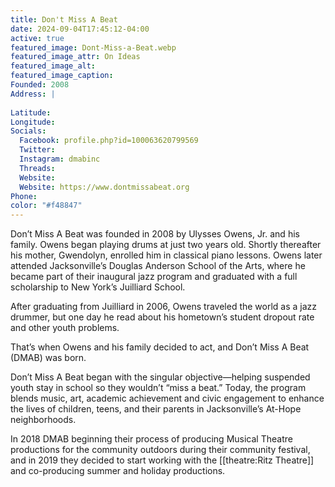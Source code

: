 ```yaml
---
title: Don't Miss A Beat
date: 2024-09-04T17:45:12-04:00
active: true
featured_image: Dont-Miss-a-Beat.webp
featured_image_attr: On Ideas
featured_image_alt: 
featured_image_caption: 
Founded: 2008
Address: |
    
Latitude: 
Longitude: 
Socials: 
  Facebook: profile.php?id=100063620799569
  Twitter: 
  Instagram: dmabinc
  Threads:
  Website: 
  Website: https://www.dontmissabeat.org
Phone: 	
color: "#f48847"
---
```

Don’t Miss A Beat was founded in 2008 by Ulysses Owens, Jr. and his family. Owens began playing drums at just two years old. Shortly thereafter his mother, Gwendolyn, enrolled him in classical piano lessons.
Owens later attended Jacksonville’s Douglas Anderson School of the Arts, where he became part of their inaugural jazz program and graduated with a full scholarship to New York’s Juilliard School.

After graduating from Juilliard in 2006, Owens traveled the world as a jazz drummer, but one day he read about his hometown’s student dropout rate and other youth problems.

That’s when Owens and his family decided to act, and Don’t Miss A Beat (DMAB) was born.

Don’t Miss A Beat began with the singular objective—helping suspended youth stay in school so they wouldn’t “miss a beat.” Today, the program blends music, art, academic achievement and civic engagement to enhance the lives of children, teens, and their parents in Jacksonville’s At-Hope neighborhoods.

In 2018 DMAB beginning their process of producing Musical Theatre productions for the community outdoors during their community festival, and in 2019 they decided to start working with the [[theatre:Ritz Theatre]] and co-producing summer and holiday productions.
